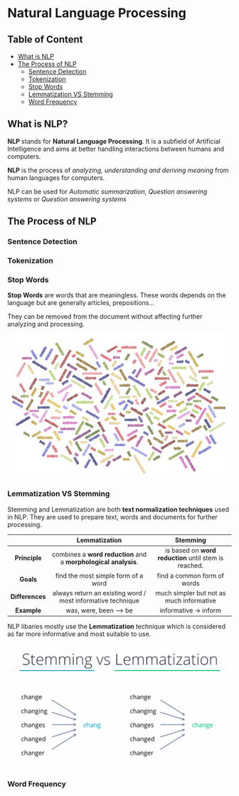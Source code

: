 # Natural Language Processing

## Table of Content

- [What is NLP](#what-is-nlp)
- [The Process of NLP](#the-process-of-nlp)
    - [Sentence Detection](#sentence-detection)
    - [Tokenization](#tokenization)
    - [Stop Words](#stop-words)
    - [Lemmatization VS Stemming](#lemmatization-vs-stemming)
    - [Word Frequency](#word-frequency)

## What is NLP?

**NLP** stands for **Natural Language Processing**. It is a subfield of Artificial Intelligence and aims at better handling interactions between humans and computers.

**NLP** is the process of *analyzing, understanding and deriving meaning* from human languages for computers.

NLP can be used for *Automatic summarization*, *Question answering systems* or *Question answering systems*

## The Process of NLP

### Sentence Detection

### Tokenization

### Stop Words

**Stop Words** are words that are meaningless. These words depends on the language but are generally articles, prepositions...

They can be removed from the document without affecting further analyzing and processing.

![img_1](/nlp/resources/stopwords.png)

### Lemmatization VS Stemming

Stemming and Lemmatization are both **text normalization techniques** used in NLP. They are used to prepare text, words and documents for further processing.

|                 |                        **Lemmatization**                        |                      **Stemming**                     |
|:---------------:|:---------------------------------------------------------------:|:-----------------------------------------------------:|
|  **Principle**  | combines a **word reduction** and a **morphological analysis**. | is based on **word reduction** until stem is reached. |
|    **Goals**    |               find the most simple form of a word               |              find a common form of words              |
| **Differences** |   always return an existing word / most informative technique   |        much simpler but not as much informative       |
|   **Example**   |                      was, were, been --> be                     |                 informative -> inform                 |

NLP libaries mostly use the **Lemmatization** technique which is considered as far more informative and most suitable to use.

![img_2](/nlp/resources/stemming-vs-lemmatization.png)

### Word Frequency